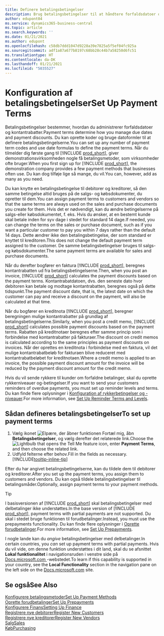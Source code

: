 ```yaml
---
title: Definere betalingsbetingelser
description: Brug betalingsbetingelser til at håndtere forfaldsdatoer og kontantrabatter i basisversionen af Business Central.
author: edupont04
ms.service: dynamics365-business-central
ms.topic: article
ms.search.keywords: ''
ms.date: 01/21/2021
ms.author: edupont
ms.openlocfilehash: c58db7ddd1047d9228a39e7825a5f5ef04fc925a
ms.sourcegitcommit: adf1a87a677b8197c68bb28c44b7a58250d6fc51
ms.translationtype: HT
ms.contentlocale: da-DK
ms.lasthandoff: 01/21/2021
ms.locfileid: "5035527"
---
```

# <a name="set-up-payment-terms"></a><span data-ttu-id="becc1-103">Konfiguration af betalingsbetingelser</span><span class="sxs-lookup"><span data-stu-id="becc1-103">Set Up Payment Terms</span></span>

<span data-ttu-id="becc1-104">Betalingsbetingelser bestemmer, hvordan du administrerer forfaldsdatoer og kontantrabatter.</span><span class="sxs-lookup"><span data-stu-id="becc1-104">Payment terms determine how you manage due dates and payment discounts.</span></span> <span data-ttu-id="becc1-105">Du kan oprette koder og bruge datoformler til at definere betalingsbetingelserne.</span><span class="sxs-lookup"><span data-stu-id="becc1-105">You can set up any number of payment term codes and use date formulas to define the payment terms.</span></span> <span data-ttu-id="becc1-106">Når du tilmelder dig første gang til [!INCLUDE [prod_short](includes/prod_short.md)], giver demonstrationsvirksomheden nogle få betalingsmetoder, som virksomheder ofte bruger.</span><span class="sxs-lookup"><span data-stu-id="becc1-106">When you first sign up for [!INCLUDE [prod_short](includes/prod_short.md)], the demonstration company provides a few payment methods that businesses often use.</span></span> <span data-ttu-id="becc1-107">Du kan dog tilføje lige så mange, du vil.</span><span class="sxs-lookup"><span data-stu-id="becc1-107">You can, however, add as many as you need.</span></span>  

<span data-ttu-id="becc1-108">Du kan knytte en betalingsbetingelse til debitorer og kreditorer, så den samme betingelse altid bruges på de salgs- og købsdokumenter, du opretter til dem.</span><span class="sxs-lookup"><span data-stu-id="becc1-108">You can assign payment terms to customers and vendors so that the same terms are always used on the sales and purchase documents you create for them.</span></span> <span data-ttu-id="becc1-109">Hvis det er nødvendigt, kan du ændre betingelserne på salgs-eller købsdokumentet, f. eks. Hvis du ønsker, at en bestemt kunde skal betale inden for syv dage i stedet for standard 14 dage.</span><span class="sxs-lookup"><span data-stu-id="becc1-109">If needed, you can change the terms on the sales or purchase document, such as if you want a particular customer to pay you within 7 days rather than the default 14 days.</span></span> <span data-ttu-id="becc1-110">Dette ændrer ikke den betalingsbetingelse, der som standard er knyttet til kreditoren.</span><span class="sxs-lookup"><span data-stu-id="becc1-110">This does not change the default payment term assigned to the customer.</span></span> <span data-ttu-id="becc1-111">De samme betalingsbetingelser bruges til salgs- og købsdokumenter.</span><span class="sxs-lookup"><span data-stu-id="becc1-111">The same payment terms are available for sales and purchase documents.</span></span>

<span data-ttu-id="becc1-112">Når du derefter bogfører en faktura [!INCLUDE [prod_short](includes/prod_short.md)], beregnes kontantrabatten ud fra betalingsbetingelserne.</span><span class="sxs-lookup"><span data-stu-id="becc1-112">Then, when you post an invoice, [!INCLUDE [prod_short](includes/prod_short.md)] calculates the payment discounts based on the payment terms.</span></span> <span data-ttu-id="becc1-113">Kontantrabatdatoen, dvs. den seneste dato hvor debitoren kan betale og modtage kontantrabatten, beregnes også på dette tidspunkt.</span><span class="sxs-lookup"><span data-stu-id="becc1-113">The payment discount date, that is, the latest date on which the customer can pay and receive a discount on the payment, will also be calculated at that time.</span></span>  

<span data-ttu-id="becc1-114">Når du bogfører en kreditnota [!INCLUDE [prod_short](includes/prod_short.md)], beregner beregningen mulige kontantrabatter på grundlag af betalingsbetingelserne.</span><span class="sxs-lookup"><span data-stu-id="becc1-114">Similarly, when you post a credit memo, [!INCLUDE [prod_short](includes/prod_short.md)] calculates possible payment discounts based on the payment terms.</span></span> <span data-ttu-id="becc1-115">Rabatten på kreditnotaer beregnes efter samme princip som i forbindelse med kontantrabatter på fakturaer.</span><span class="sxs-lookup"><span data-stu-id="becc1-115">The discount on credit memos is calculated according to the same principles as payment discounts on invoices.</span></span> <span data-ttu-id="becc1-116">Når der oprettes en kreditnota i forbindelse med en faktura, vil det mulige kontantrabatbeløb for fakturaen blive reduceret med kontantrabatbeløbet for kreditnotaen.</span><span class="sxs-lookup"><span data-stu-id="becc1-116">Where a credit memo is applied to an invoice, the possible payment discount amount for the invoice will be reduced by the payment discount amount for the credit memo.</span></span>  

<span data-ttu-id="becc1-117">Hvis du vil sende rykkere til kunder om forfaldne betalinger, skal du oprette rykkerniveauer og-betingelser.</span><span class="sxs-lookup"><span data-stu-id="becc1-117">If you want to send your customers reminders of overdue payments, you must set up reminder levels and terms.</span></span> <span data-ttu-id="becc1-118">Du kan finde flere oplysninger i [Konfiguration af rykkerbetingelser og -niveauer](finance-setup-reminders.md).</span><span class="sxs-lookup"><span data-stu-id="becc1-118">For more information, see [Set Up Reminder Terms and Levels](finance-setup-reminders.md).</span></span>  

## <a name="to-set-up-payment-terms"></a><span data-ttu-id="becc1-119">Sådan defineres betalingsbetingelser</span><span class="sxs-lookup"><span data-stu-id="becc1-119">To set up payment terms</span></span>

1. <span data-ttu-id="becc1-120">Vælg ikonet ![Elpære, der åbner funktionen Fortæl mig](media/ui-search/search_small.png "Fortæl mig, hvad du vil foretage dig"), åbn **Betalingsbetingelser**, og vælg derefter det relaterede link.</span><span class="sxs-lookup"><span data-stu-id="becc1-120">Choose the ![Lightbulb that opens the Tell Me feature](media/ui-search/search_small.png "Tell me what you want to do") icon, enter **Payment Terms**, and then choose the related link.</span></span>  
2. <span data-ttu-id="becc1-121">Udfyld felterne efter behov.</span><span class="sxs-lookup"><span data-stu-id="becc1-121">Fill in the fields as necessary.</span></span> [!INCLUDE[tooltip-inline-tip](includes/tooltip-inline-tip_md.md)]  

<span data-ttu-id="becc1-122">Efter du har angivet betalingsbetingelserne, kan du tildele dem til debitorer og kreditorer.</span><span class="sxs-lookup"><span data-stu-id="becc1-122">After you set up the payment terms, you assign them to customers and vendors.</span></span> <span data-ttu-id="becc1-123">Du kan også tildele betalingsbetingelser til betalingsmåder.</span><span class="sxs-lookup"><span data-stu-id="becc1-123">Optionally, assign payment terms to your payment methods.</span></span>  

> [!TIP]
> <span data-ttu-id="becc1-124">I basisversionen af [!INCLUDE [prod_short](includes/prod_short.md)] skal betalingsbetingelser med delbetalinger ikke understøttes.</span><span class="sxs-lookup"><span data-stu-id="becc1-124">In the base version of [!INCLUDE [prod_short](includes/prod_short.md)], payment terms with partial payments are not supported.</span></span> <span data-ttu-id="becc1-125">Du skal i stedet bruge funktionen til forudbetalinger.</span><span class="sxs-lookup"><span data-stu-id="becc1-125">Instead, you must use the prepayments functionality.</span></span> <span data-ttu-id="becc1-126">Du kan finde flere oplysninger i [Oprette forudbetalinger](finance-set-up-prepayments.md).</span><span class="sxs-lookup"><span data-stu-id="becc1-126">For more information, see [Set Up Prepayments](finance-set-up-prepayments.md).</span></span>
>
> <span data-ttu-id="becc1-127">I nogle lande kan du *angive* betalingsbetingelser med delbetalinger.</span><span class="sxs-lookup"><span data-stu-id="becc1-127">In certain countries, you *can* set up payment terms with partial payments.</span></span> <span data-ttu-id="becc1-128">Hvis du vil vide, om denne funktion understøttes i dit land, skal du se afsnittet **Lokal funktionalitet** i navigationsruden i venstre side på [Docs.microsoft.com ](about-localization.md)-webstedet.</span><span class="sxs-lookup"><span data-stu-id="becc1-128">To learn if this capability is supported in your country, see the **Local Functionality** section in the navigation pane on the left side on the [Docs.microsoft.com](about-localization.md) site.</span></span>

## <a name="see-also"></a><span data-ttu-id="becc1-129">Se også</span><span class="sxs-lookup"><span data-stu-id="becc1-129">See Also</span></span>

[<span data-ttu-id="becc1-130">Konfigurere betalingsmetoder</span><span class="sxs-lookup"><span data-stu-id="becc1-130">Set Up Payment Methods</span></span>](finance-payment-methods.md)  
[<span data-ttu-id="becc1-131">Oprette forudbetalinger</span><span class="sxs-lookup"><span data-stu-id="becc1-131">Set Up Prepayments</span></span>](finance-set-up-prepayments.md)  
[<span data-ttu-id="becc1-132">Konfigurere Finans</span><span class="sxs-lookup"><span data-stu-id="becc1-132">Setting Up Finance</span></span>](finance-setup-finance.md)  
[<span data-ttu-id="becc1-133">Registrere nye debitorer</span><span class="sxs-lookup"><span data-stu-id="becc1-133">Register New Customers</span></span>](sales-how-register-new-customers.md)  
[<span data-ttu-id="becc1-134">Registrere nye kreditorer</span><span class="sxs-lookup"><span data-stu-id="becc1-134">Register New Vendors</span></span>](purchasing-how-register-new-vendors.md)  
[<span data-ttu-id="becc1-135">Salg</span><span class="sxs-lookup"><span data-stu-id="becc1-135">Sales</span></span>](sales-manage-sales.md)  
[<span data-ttu-id="becc1-136">Køb</span><span class="sxs-lookup"><span data-stu-id="becc1-136">Purchasing</span></span>](purchasing-manage-purchasing.md)  
